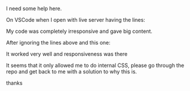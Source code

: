 I need some help here. 

On VSCode when I open with live server having the lines:
<meta charset="UTF-8">
<meta name="viewport" content="width=device-width, initial-scale=1.0">

My code was completely irresponsive and gave big content.


After ignoring the lines above and this one: 
<link rel="stylesheet" href="styling.css">

It worked very well and responsiveness was there

It seems that it only allowed me to do internal CSS, please go through the repo and get back to me with a solution to why this is.

thanks
